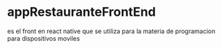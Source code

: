 # appRestauranteFrontEnd
es el front en react native que se utiliza para la materia de programacion para dispositivos moviles

